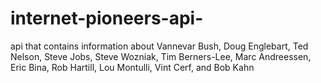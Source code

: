 # internet-pioneers-api-
api that contains information about Vannevar Bush, Doug Englebart, Ted Nelson, Steve Jobs, Steve Wozniak, Tim Berners-Lee, Marc Andreessen, Eric Bina, Rob Hartill, Lou Montulli, Vint Cerf, and Bob Kahn
